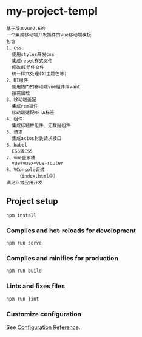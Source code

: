 # my-project-templ
```
基于版本vue2.6的
一个集成移动端开发插件的Vue移动端模板
包含
1、css:
  使用stylus开发css
  集成reset样式文件
  修改UI组件文件
  统一样式处理(如主题色等)
2、UI组件
  使用热门的移动端vue组件库vant
  按需加载
3、移动端适配
  集成rem插件
  移动端适配META标签
4、组件
  集成标题栏组件、无数据组件
5、请求
  集成axios封装请求接口
6、babel
  ES6转ES5 
7、vue全家桶
  vue+vuex+vue-router  
8、VConsole调试
    （index.html中）   
满足日常应用开发  
```
## Project setup
```
npm install
```

### Compiles and hot-reloads for development
```
npm run serve
```

### Compiles and minifies for production
```
npm run build
```

### Lints and fixes files
```
npm run lint
```

### Customize configuration
See [Configuration Reference](https://cli.vuejs.org/config/).
